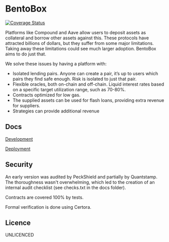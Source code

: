 # BentoBox

[![Coverage Status](https://coveralls.io/repos/github/sushiswap/bentobox/badge.svg?branch=master&service=github)](https://coveralls.io/github/sushiswap/bentobox?branch=master)

Platforms like Compound and Aave allow users to deposit assets as collateral and borrow other assets against this. These protocols have attracted billions of dollars, but they suffer from some major limitations. Taking away these limitations could see much larger adoption. BentoBox aims to do just that.

We solve these issues by having a platform with:

- Isolated lending pairs. Anyone can create a pair, it’s up to users which pairs they find safe enough. Risk is isolated to just that pair.
- Flexible oracles, both on-chain and off-chain.
  Liquid interest rates based on a specific target utilization range, such as 70-80%.
- Contracts optimized for low gas.
- The supplied assets can be used for flash loans, providing extra revenue for suppliers.
- Strategies can provide additional revenue

## Docs

[Development](docs/DEVELOPMENT.md)

[Deployment](docs/DEPLOYMENT.md)

## Security

An early version was audited by PeckShield and partially by Quantstamp. The thoroughness wasn't overwhelming,
which led to the creation of an internal audit checklist (see checks.txt in the docs folder).

Contracts are covered 100% by tests.

Formal verification is done using Certora.

## Licence

UNLICENCED
